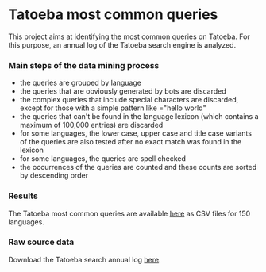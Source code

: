 # Tatoeba most common queries

This project aims at identifying the most common queries on Tatoeba. For this purpose, an annual log of the Tatoeba search engine is analyzed.

### Main steps of the data mining process
* the queries are grouped by language
* the queries that are obviously generated by bots are discarded
* the complex queries that include special characters are discarded, except for those with a simple pattern like ="hello world"
* the queries that can't be found in the language lexicon (which contains a maximum of 100,000 entries) are discarded
* for some languages, the lower case, upper case and title case variants of the queries are also tested after no exact match was found in the lexicon
* for some languages, the queries are spell checked
* the occurrences of the queries are counted and these counts are sorted by descending order

### Results
The Tatoeba most common queries are available [here](https://github.com/LBeaudoux/tatoeba-most-common-queries/tree/main/rankings) as CSV files for 150 languages.

### Raw source data
Download the Tatoeba search annual log [here](https://downloads.tatoeba.org/stats/queries.csv.bz2).
